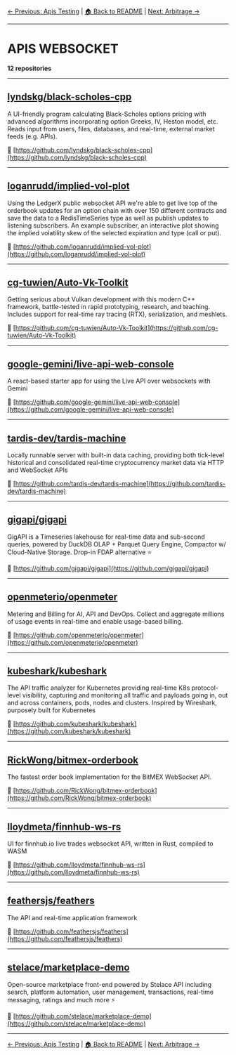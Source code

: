 [← Previous: Apis Testing](apis-testing.txt) | [🏠 Back to README](../README.md) | [Next: Arbitrage →](arbitrage.txt)

---

# APIS WEBSOCKET

**12 repositories**

---

## [lyndskg/black-scholes-cpp](https://github.com/lyndskg/black-scholes-cpp)

A UI-friendly program calculating Black-Scholes options pricing with advanced algorithms incorporating option Greeks, IV, Heston model, etc. Reads input from users, files, databases, and real-time, external market feeds (e.g. APIs).

🔗 [https://github.com/lyndskg/black-scholes-cpp](https://github.com/lyndskg/black-scholes-cpp)

---

## [loganrudd/implied-vol-plot](https://github.com/loganrudd/implied-vol-plot)

Using the LedgerX public websocket API we're able to get live top of the orderbook updates for an option chain with over 150 different contracts and save the data to a RedisTimeSeries type as well as publish updates to listening subscribers.  An example subscriber, an interactive plot showing the implied volatility skew of the selected expiration and type (call or put).

🔗 [https://github.com/loganrudd/implied-vol-plot](https://github.com/loganrudd/implied-vol-plot)

---

## [cg-tuwien/Auto-Vk-Toolkit](https://github.com/cg-tuwien/Auto-Vk-Toolkit)

Getting serious about Vulkan development with this modern C++ framework, battle-tested in rapid prototyping, research, and teaching. Includes support for real-time ray tracing (RTX), serialization, and meshlets.

🔗 [https://github.com/cg-tuwien/Auto-Vk-Toolkit](https://github.com/cg-tuwien/Auto-Vk-Toolkit)

---

## [google-gemini/live-api-web-console](https://github.com/google-gemini/live-api-web-console)

A react-based starter app for using the Live API over websockets with Gemini

🔗 [https://github.com/google-gemini/live-api-web-console](https://github.com/google-gemini/live-api-web-console)

---

## [tardis-dev/tardis-machine](https://github.com/tardis-dev/tardis-machine)

Locally runnable server with built-in data caching, providing both tick-level historical and consolidated real-time cryptocurrency market data via HTTP and WebSocket APIs

🔗 [https://github.com/tardis-dev/tardis-machine](https://github.com/tardis-dev/tardis-machine)

---

## [gigapi/gigapi](https://github.com/gigapi/gigapi)

GigAPI is a Timeseries lakehouse for real-time data and sub-second queries, powered by DuckDB OLAP + Parquet Query Engine, Compactor w/ Cloud-Native Storage. Drop-in FDAP alternative ⭐

🔗 [https://github.com/gigapi/gigapi](https://github.com/gigapi/gigapi)

---

## [openmeterio/openmeter](https://github.com/openmeterio/openmeter)

Metering and Billing for AI, API and DevOps. Collect and aggregate millions of usage events in real-time and enable usage-based billing.

🔗 [https://github.com/openmeterio/openmeter](https://github.com/openmeterio/openmeter)

---

## [kubeshark/kubeshark](https://github.com/kubeshark/kubeshark)

The API traffic analyzer for Kubernetes providing real-time K8s protocol-level visibility, capturing and monitoring all traffic and payloads going in, out and across containers, pods, nodes and clusters. Inspired by Wireshark, purposely built for Kubernetes

🔗 [https://github.com/kubeshark/kubeshark](https://github.com/kubeshark/kubeshark)

---

## [RickWong/bitmex-orderbook](https://github.com/RickWong/bitmex-orderbook)

The fastest order book implementation for the BitMEX WebSocket API.

🔗 [https://github.com/RickWong/bitmex-orderbook](https://github.com/RickWong/bitmex-orderbook)

---

## [lloydmeta/finnhub-ws-rs](https://github.com/lloydmeta/finnhub-ws-rs)

UI for finnhub.io live trades websocket API, written in Rust, compiled to WASM

🔗 [https://github.com/lloydmeta/finnhub-ws-rs](https://github.com/lloydmeta/finnhub-ws-rs)

---

## [feathersjs/feathers](https://github.com/feathersjs/feathers)

The API and real-time application framework

🔗 [https://github.com/feathersjs/feathers](https://github.com/feathersjs/feathers)

---

## [stelace/marketplace-demo](https://github.com/stelace/marketplace-demo)

Open-source marketplace front-end powered by Stelace API including search, platform automation, user management, transactions, real-time messaging, ratings and much more :zap:

🔗 [https://github.com/stelace/marketplace-demo](https://github.com/stelace/marketplace-demo)

---


[← Previous: Apis Testing](apis-testing.txt) | [🏠 Back to README](../README.md) | [Next: Arbitrage →](arbitrage.txt)

